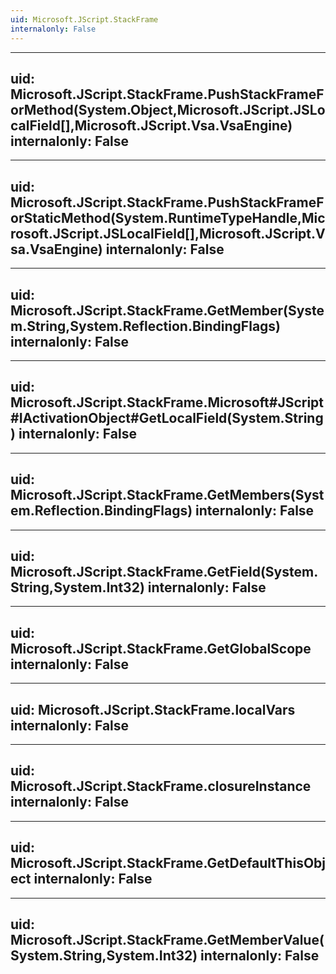 ```yaml
---
uid: Microsoft.JScript.StackFrame
internalonly: False
---
```


---
uid: Microsoft.JScript.StackFrame.PushStackFrameForMethod(System.Object,Microsoft.JScript.JSLocalField[],Microsoft.JScript.Vsa.VsaEngine)
internalonly: False
---

---
uid: Microsoft.JScript.StackFrame.PushStackFrameForStaticMethod(System.RuntimeTypeHandle,Microsoft.JScript.JSLocalField[],Microsoft.JScript.Vsa.VsaEngine)
internalonly: False
---

---
uid: Microsoft.JScript.StackFrame.GetMember(System.String,System.Reflection.BindingFlags)
internalonly: False
---

---
uid: Microsoft.JScript.StackFrame.Microsoft#JScript#IActivationObject#GetLocalField(System.String)
internalonly: False
---

---
uid: Microsoft.JScript.StackFrame.GetMembers(System.Reflection.BindingFlags)
internalonly: False
---

---
uid: Microsoft.JScript.StackFrame.GetField(System.String,System.Int32)
internalonly: False
---

---
uid: Microsoft.JScript.StackFrame.GetGlobalScope
internalonly: False
---

---
uid: Microsoft.JScript.StackFrame.localVars
internalonly: False
---

---
uid: Microsoft.JScript.StackFrame.closureInstance
internalonly: False
---

---
uid: Microsoft.JScript.StackFrame.GetDefaultThisObject
internalonly: False
---

---
uid: Microsoft.JScript.StackFrame.GetMemberValue(System.String,System.Int32)
internalonly: False
---
